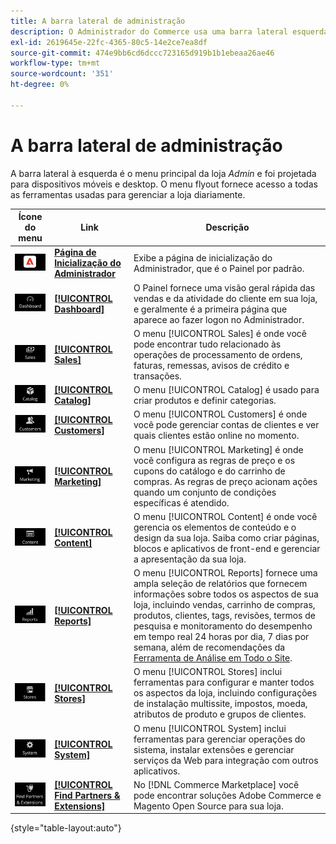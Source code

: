 ```yaml
---
title: A barra lateral de administração
description: O Administrador do Commerce usa uma barra lateral esquerda para acessar o menu principal. Os comerciantes podem acessar todas as ferramentas de Admin necessárias para configurar e gerenciar sua loja.
exl-id: 2619645e-22fc-4365-80c5-14e2ce7ea8df
source-git-commit: 474e9bb6cd6dccc723165d919b1b1ebeaa26ae46
workflow-type: tm+mt
source-wordcount: '351'
ht-degree: 0%

---
```


# A barra lateral de administração

A barra lateral à esquerda é o menu principal da loja _Admin_ e foi projetada para dispositivos móveis e desktop. O menu flyout fornece acesso a todas as ferramentas usadas para gerenciar a loja diariamente.

| Ícone do menu | Link | Descrição |
| --------- | ---- | ----------- |
| ![Ícone da barra lateral do administrador](./assets/icon-admin-sidebar-logo.png) | **[Página de Inicialização do Administrador](../configuration-reference/advanced/admin.md)** | Exibe a página de inicialização do Administrador, que é o Painel por padrão. |
| ![Menu do painel](./assets/icon-admin-sidebar-dashboard.png) | **[[!UICONTROL Dashboard]](admin-dashboard.md)** | O Painel fornece uma visão geral rápida das vendas e da atividade do cliente em sua loja, e geralmente é a primeira página que aparece ao fazer logon no Administrador. |
| ![Menu Vendas](./assets/icon-admin-sidebar-sales.png) | **[[!UICONTROL Sales]](../stores-purchase/sales-menu.md)** | O menu [!UICONTROL Sales] é onde você pode encontrar tudo relacionado às operações de processamento de ordens, faturas, remessas, avisos de crédito e transações. |
| ![Menu Catálogo](./assets/icon-admin-sidebar-catalog.png) | **[[!UICONTROL Catalog]](../catalog/catalog-menu.md)** | O menu [!UICONTROL Catalog] é usado para criar produtos e definir categorias. |
| ![Menu Clientes](./assets/icon-admin-sidebar-customers.png) | **[[!UICONTROL Customers]](../customers/customers-introduction.md)** | O menu [!UICONTROL Customers] é onde você pode gerenciar contas de clientes e ver quais clientes estão online no momento. |
| ![Menu Marketing](./assets/icon-admin-sidebar-marketing.png) | **[[!UICONTROL Marketing]](../merchandising-promotions/marketing-menu.md)** | O menu [!UICONTROL Marketing] é onde você configura as regras de preço e os cupons do catálogo e do carrinho de compras. As regras de preço acionam ações quando um conjunto de condições específicas é atendido. |
| ![Menu Conteúdo](./assets/icon-admin-sidebar-content.png) | **[[!UICONTROL Content]](../content-design/content-menu.md)** | O menu [!UICONTROL Content] é onde você gerencia os elementos de conteúdo e o design da sua loja. Saiba como criar páginas, blocos e aplicativos de front-end e gerenciar a apresentação da sua loja. |
| ![Menu Relatórios](./assets/icon-admin-sidebar-reports.png) | **[[!UICONTROL Reports]](reports-menu.md)** | O menu [!UICONTROL Reports] fornece uma ampla seleção de relatórios que fornecem informações sobre todos os aspectos de sua loja, incluindo vendas, carrinho de compras, produtos, clientes, tags, revisões, termos de pesquisa e monitoramento do desempenho em tempo real 24 horas por dia, 7 dias por semana, além de recomendações da [Ferramenta de Análise em Todo o Site](https://experienceleague.adobe.com/pt-br/docs/commerce-operations/tools/site-wide-analysis-tool/intro). |
| ![Menu Lojas](./assets/icon-admin-sidebar-stores.png) | **[[!UICONTROL Stores]](../stores-purchase/stores-menu.md)** | O menu [!UICONTROL Stores] inclui ferramentas para configurar e manter todos os aspectos da loja, incluindo configurações de instalação multissite, impostos, moeda, atributos de produto e grupos de clientes. |
| ![Menu do sistema](./assets/icon-admin-sidebar-system.png) | **[[!UICONTROL System]](../systems/system-menu.md)** | O menu [!UICONTROL System] inclui ferramentas para gerenciar operações do sistema, instalar extensões e gerenciar serviços da Web para integração com outros aplicativos. |
| ![Localizar extensões](./assets/icon-admin-sidebar-extensions.png) | **[[!UICONTROL Find Partners & Extensions]](commerce-marketplace.md)** | No [!DNL Commerce Marketplace] você pode encontrar soluções Adobe Commerce e Magento Open Source para sua loja. |

{style="table-layout:auto"}
